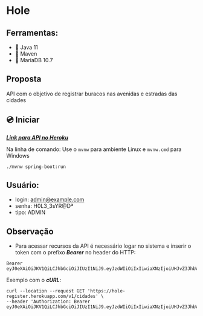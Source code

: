 # Hole

## Ferramentas:
- :pushpin: Java 11
- :pushpin: Maven
- :pushpin: MariaDB 10.7
## Proposta
API com o objetivo de registrar buracos nas avenidas e estradas das cidades


## :cd: Iniciar
[***Link para API no Heroku***](https://hole-register.herokuapp.com/swagger-ui/)

Na linha de comando:
Use o ```mvnw``` para ambiente Linux e ```mvnw.cmd``` para Windows
```
./mvnw spring-boot:run
```

## Usuário:
- login: admin@example.com
- senha: H0L3_3sYR@Dª
- tipo: ADMIN


## Observação

- Para acessar recursos da API é necessário logar no sistema e inserir o token com o prefixo ***Bearer*** no header do HTTP:

```
Bearer eyJ0eXAiOiJKV1QiLCJhbGciOiJIUzI1NiJ9.eyJzdWIiOiIxIiwiaXNzIjoiUHJvZ3JhbWFTVEFSVEVSIiwiZXhwIjoxNjM5Njc4MTc3fQ.x7EPUxp7tZWNiZYbilmZC73hDe551uPatXgvgkLSI54
```

Exemplo com o ***cURL***:
```
curl --location --request GET 'https://hole-register.herokuapp.com/v1/cidades' \
--header 'Authorization: Bearer eyJ0eXAiOiJKV1QiLCJhbGciOiJIUzI1NiJ9.eyJzdWIiOiIxIiwiaXNzIjoiUHJvZ3JhbWFTVEFSVEVSIiwiZXhwIjoxNjM5Njc2NjQwfQ.mSySanqS48_RIzBq1quDdE77MX2Iaz7cGxuCPCmKQr4'
```